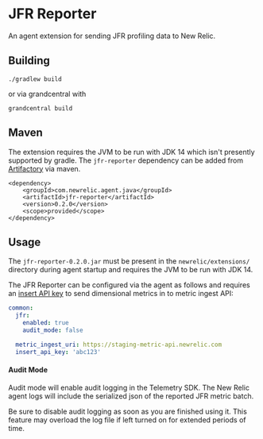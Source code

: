 # JFR Reporter
An agent extension for sending JFR profiling data to New Relic.


## Building

`./gradlew build`

or via grandcentral with

`grandcentral build`

## Maven

The extension requires the JVM to be run with JDK 14 which isn't presently supported by gradle. The `jfr-reporter` dependency can be added from [Artifactory](https://pdx-artifacts.pdx.vm.datanerd.us/repo) via maven.

```    
<dependency>
    <groupId>com.newrelic.agent.java</groupId>
    <artifactId>jfr-reporter</artifactId>
    <version>0.2.0</version>
    <scope>provided</scope>
</dependency>
```

## Usage

The `jfr-reporter-0.2.0.jar` must be present in the `newrelic/extensions/` directory during agent startup and requires the JVM to be run with JDK 14.

The JFR Reporter can be configured via the agent as follows and requires an [insert API key](https://docs.newrelic.com/docs/apis/get-started/intro-apis/types-new-relic-api-keys#event-insert-key) to send dimensional metrics in to metric ingest API:

```yaml
common:
  jfr:
    enabled: true
    audit_mode: false

  metric_ingest_uri: https://staging-metric-api.newrelic.com
  insert_api_key: 'abc123'
```

#### Audit Mode 

Audit mode will enable audit logging in the Telemetry SDK. The New Relic agent logs will include the serialized json of the reported JFR metric batch.  

Be sure to disable audit logging as soon as you are finished using it. This feature may overload the log file if left turned on for extended periods of time. 
